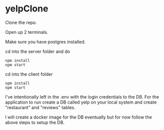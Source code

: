 # yelpClone

Clone the repo.

Open up 2 terminals.

Make sure you have postgres installed.

cd into the server folder and do

    npm install
    npm start

cd into the client folder 

    npm install 
    npm start

I've intentionally left in the .env with the login credentials to the DB. For the application to run create a DB called yelp on your local system and create 
"restaurant" and "reviews" tables.

I will create a docker image for the DB eventually but for now follow the above steps to setup the DB.
